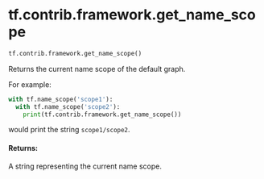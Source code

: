 <div itemscope itemtype="http://developers.google.com/ReferenceObject">
<meta itemprop="name" content="tf.contrib.framework.get_name_scope" />
<meta itemprop="path" content="Stable" />
</div>

# tf.contrib.framework.get_name_scope

``` python
tf.contrib.framework.get_name_scope()
```

Returns the current name scope of the default graph.

For example:

  ```python
  with tf.name_scope('scope1'):
    with tf.name_scope('scope2'):
      print(tf.contrib.framework.get_name_scope())
  ```
  would print the string `scope1/scope2`.

#### Returns:

A string representing the current name scope.
